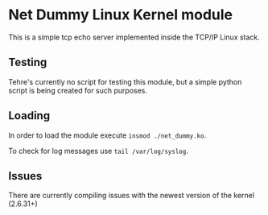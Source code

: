 # Net Dummy Linux Kernel module

This is a simple tcp echo server implemented inside the TCP/IP Linux stack.

## Testing

Tehre's currently no script for testing this module, but a simple python script is
being created for such purposes.

## Loading

In order to load the module execute `insmod ./net_dummy.ko`.

To check for log messages use `tail /var/log/syslog`.

## Issues

There are currently compiling issues with the newest version of the kernel (2.6.31+)